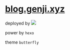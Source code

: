 #  [blog.genji.xyz](blog.genji.xyz)


deployed by  ![](https://github.com/genjiXYZ/hexo__butterfly/workflows/CI/badge.svg)

power by `hexo` 

theme `butterfly`

